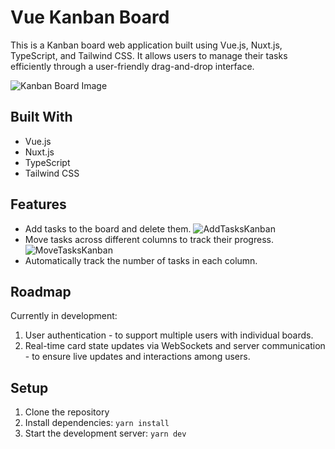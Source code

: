 # Vue Kanban Board

This is a Kanban board web application built using Vue.js, Nuxt.js, TypeScript, and Tailwind CSS. It allows users to manage their tasks efficiently through a user-friendly drag-and-drop interface.

![Kanban Board Image](https://via.placeholder.com/500)

## Built With

- Vue.js
- Nuxt.js
- TypeScript
- Tailwind CSS

## Features

- Add tasks to the board and delete them.
  ![AddTasksKanban](https://github.com/SKom2/nuxt-kanban/assets/103752057/54ccdb6f-3ab4-4f0b-81b5-0cecaf54b62b)
- Move tasks across different columns to track their progress.
  ![MoveTasksKanban](https://github.com/SKom2/nuxt-kanban/assets/103752057/1894b450-22e8-417b-b7ad-dacaf1988f3f)
- Automatically track the number of tasks in each column.


## Roadmap

Currently in development:

1. User authentication - to support multiple users with individual boards.
2. Real-time card state updates via WebSockets and server communication - to ensure live updates and interactions among users.

## Setup

1. Clone the repository
2. Install dependencies: `yarn install`
3. Start the development server: `yarn dev`





